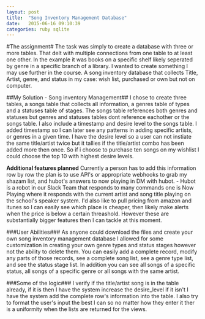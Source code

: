 ```yaml
---
layout: post
title:  "Song Inventory Management Database"
date:   2015-06-16 09:10:39
categories: ruby sqlite
---
```


#The assignment#
The task was simply to create a database with three or more tables. That delt with multiple connections from one table to at least one other. In the example it was books on a specific shelf likely seperated by genre in a specific branch of a library. I wanted to create something I may use further in the course. A song inventory database that collects Title, Artist, genre, and status in my case: wish list, purchased or own but not on computer.

##My Solution - Song inventory Management##
I chose to create three tables, a songs table that collects all information, a genres table of types and a statuses table of stages. The songs table references both genres and statuses but genres and statuses tables dont reference eachother or the songs table. I also include a timestamp and desire level to the songs table. I added timestamp so I can later see any patterns in adding specific artists, or genres in a given time. I have the desire level so a user can not instiate the same title/artist twice but it tallies if the title/artist combo has been added more then once. So if i choose to purchase ten songs on my wishlist I could choose the top 10 with highest desire levels.

**Additional features planned** 
 Currently a person has to add this information row by row the plan is to use API's or appropriate webhooks to grab my shazam list, and hubot's answers to now playing in DM with hubot. - Hubot is a robot in our Slack Team that responds to many commands one is Now Playing where it responds with the current artist and song title playing on the school's speaker system. I'd also like to pull pricing from amazon and itunes so I can easily see which place is cheaper, then likely make alerts when the price is below a certain threashold. However these are substantially bigger features then I can tackle at this moment.
 
###User Abilities###
 As anyone could download the files and create your own song inventory management database I allowed for some customization in creating your own genre types and status stages however not the ability to delete them. You can easily add a complete record, modify any parts of those records, see a complete song list, see a genre type list, and see the status stage list. In addition you can see all songs of a specific status, all songs of a specific genre or all songs with the same artist. 

###Some of the logic###
I verify if the title/artist song is in the table already, if it is then I have the system increase the desire_level if it isn't I have the system add the complete row's information into the table. I also try to format the user's input the best I can so no matter how they enter it ther is a uniformity when the lists are returned for the views.
